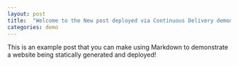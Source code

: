 ```yaml
---
layout: post
title:  "Welcome to the New post deployed via Continuous Delivery demonstration!"
categories: demo
---
```


This is an example post that you can make using Markdown to demonstrate a website being statically generated and deployed!
